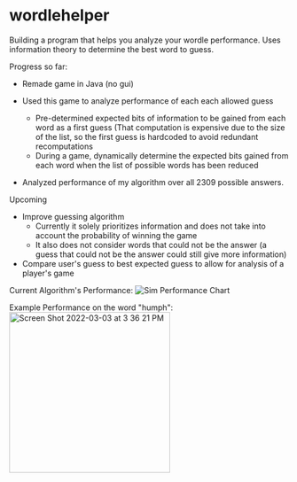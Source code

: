 # wordlehelper
 
Building a program that helps you analyze your wordle performance. Uses information theory to determine the best word to guess. 

Progress so far:
- Remade game in Java (no gui)
- Used this game to analyze performance of each each allowed guess
     - Pre-determined expected bits of information to be gained from each word as a first guess (That computation is expensive due to the size of the list, so the first guess is hardcoded to avoid redundant recomputations
     - During a game, dynamically determine the expected bits gained from each word when the list of possible words has been reduced

- Analyzed performance of my algorithm over all 2309 possible answers. 

Upcoming
- Improve guessing algorithm
     - Currently it solely prioritizes information and does not take into account the probability of winning the game
     - It also does not consider words that could not be the answer (a guess that could not be the answer could still give more information)
- Compare user's guess to best expected guess to allow for analysis of a player's game

Current Algorithm's Performance:
![Sim Performance Chart](https://user-images.githubusercontent.com/80296166/156674090-5b1b8f73-d000-4368-a28d-6a097994fb7d.png)

Example Performance on the word "humph":
</br>
<img width="290" alt="Screen Shot 2022-03-03 at 3 36 21 PM" src="https://user-images.githubusercontent.com/80296166/156674188-91dde57d-8c2c-4384-919c-34f22907a4ed.png">
</br>


